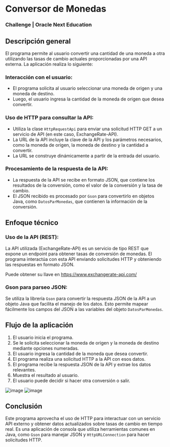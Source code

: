 <h1>Conversor de Monedas</h1>
<h3>Challenge | Oracle Next Education</h2>


## Descripción general

El programa permite al usuario convertir una cantidad de una moneda a otra utilizando las tasas de cambio actuales proporcionadas por una API externa. La aplicación realiza lo siguiente:

### Interacción con el usuario:
- El programa solicita al usuario seleccionar una moneda de origen y una moneda de destino.
- Luego, el usuario ingresa la cantidad de la moneda de origen que desea convertir.

### Uso de HTTP para consultar la API:
- Utiliza la clase `HttpRequestApi` para enviar una solicitud HTTP GET a un servicio de API (en este caso, ExchangeRate-API).
- La URL de la API incluye la clave de la API y los parámetros necesarios, como la moneda de origen, la moneda de destino y la cantidad a convertir.
- La URL se construye dinámicamente a partir de la entrada del usuario.

### Procesamiento de la respuesta de la API:
- La respuesta de la API se recibe en formato JSON, que contiene los resultados de la conversión, como el valor de la conversión y la tasa de cambio.
- El JSON recibido es procesado por `Gson` para convertirlo en objetos Java, como `DatosParMonedas`, que contienen la información de la conversión.

## Enfoque técnico

### Uso de la API (REST):
La API utilizada (ExchangeRate-API) es un servicio de tipo REST que expone un endpoint para obtener tasas de conversión de monedas. El programa interactúa con esta API enviando solicitudes HTTP y obteniendo las respuestas en formato JSON.

Puede obtener su llave en https://www.exchangerate-api.com/

### Gson para parseo JSON:
Se utiliza la librería `Gson` para convertir la respuesta JSON de la API a un objeto Java que facilita el manejo de los datos. Esto permite mapear fácilmente los campos del JSON a las variables del objeto `DatosParMonedas`.

## Flujo de la aplicación

1. El usuario inicia el programa.
2. Se le solicita seleccionar la moneda de origen y la moneda de destino mediante opciones numeradas.
3. El usuario ingresa la cantidad de la moneda que desea convertir.
4. El programa realiza una solicitud HTTP a la API con esos datos.
5. El programa recibe la respuesta JSON de la API y extrae los datos relevantes.
6. Muestra el resultado al usuario.
7. El usuario puede decidir si hacer otra conversión o salir.

   
![image](https://github.com/user-attachments/assets/e946bc9b-4090-4062-81fe-76eac7c6d1e6)
![image](https://github.com/user-attachments/assets/d3074af3-1fea-4855-ba02-b5f0c0c0c933)

## Conclusión

Este programa aprovecha el uso de HTTP para interactuar con un servicio API externo y obtener datos actualizados sobre tasas de cambio en tiempo real. Es una aplicación de consola que utiliza herramientas comunes en Java, como `Gson` para manejar JSON y `HttpURLConnection` para hacer solicitudes HTTP.

